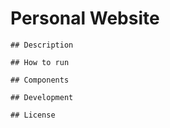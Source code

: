 # Personal Website

    ## Description
    
    ## How to run
    
    ## Components
    
    ## Development
    
    ## License
